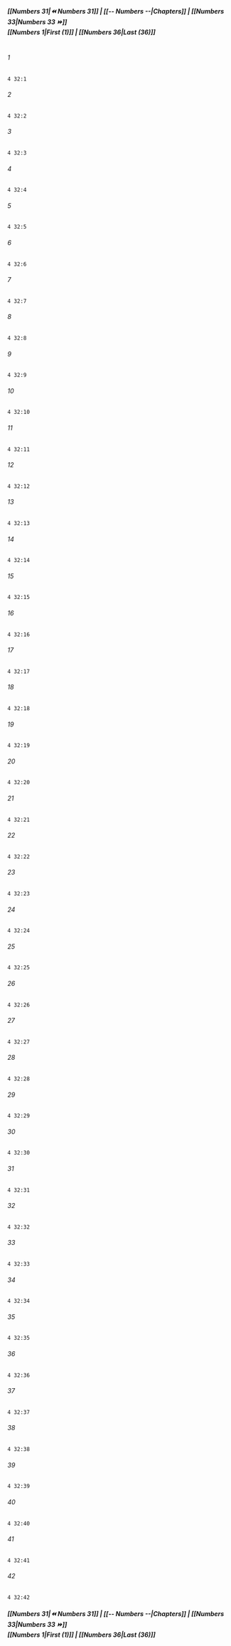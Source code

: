 
##### **[[Numbers 31|⏪ Numbers 31]] | [[-- Numbers --|Chapters]] | [[Numbers 33|Numbers 33 ⏩]]**<br>**[[Numbers 1|First (1)]] | [[Numbers 36|Last (36)]]**<br><br>

###### 1
``` verse
4 32:1
```
###### 2
``` verse
4 32:2
```
###### 3
``` verse
4 32:3
```
###### 4
``` verse
4 32:4
```
###### 5
``` verse
4 32:5
```
###### 6
``` verse
4 32:6
```
###### 7
``` verse
4 32:7
```
###### 8
``` verse
4 32:8
```
###### 9
``` verse
4 32:9
```
###### 10
``` verse
4 32:10
```
###### 11
``` verse
4 32:11
```
###### 12
``` verse
4 32:12
```
###### 13
``` verse
4 32:13
```
###### 14
``` verse
4 32:14
```
###### 15
``` verse
4 32:15
```
###### 16
``` verse
4 32:16
```
###### 17
``` verse
4 32:17
```
###### 18
``` verse
4 32:18
```
###### 19
``` verse
4 32:19
```
###### 20
``` verse
4 32:20
```
###### 21
``` verse
4 32:21
```
###### 22
``` verse
4 32:22
```
###### 23
``` verse
4 32:23
```
###### 24
``` verse
4 32:24
```
###### 25
``` verse
4 32:25
```
###### 26
``` verse
4 32:26
```
###### 27
``` verse
4 32:27
```
###### 28
``` verse
4 32:28
```
###### 29
``` verse
4 32:29
```
###### 30
``` verse
4 32:30
```
###### 31
``` verse
4 32:31
```
###### 32
``` verse
4 32:32
```
###### 33
``` verse
4 32:33
```
###### 34
``` verse
4 32:34
```
###### 35
``` verse
4 32:35
```
###### 36
``` verse
4 32:36
```
###### 37
``` verse
4 32:37
```
###### 38
``` verse
4 32:38
```
###### 39
``` verse
4 32:39
```
###### 40
``` verse
4 32:40
```
###### 41
``` verse
4 32:41
```
###### 42
``` verse
4 32:42
```

##### **[[Numbers 31|⏪ Numbers 31]] | [[-- Numbers --|Chapters]] | [[Numbers 33|Numbers 33 ⏩]]**<br>**[[Numbers 1|First (1)]] | [[Numbers 36|Last (36)]]**

